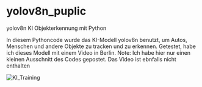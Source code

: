 # yolov8n_puplic
yolov8n KI Objekterkennung mit Python


In diesem Pythoncode wurde das KI-Modell yolov8n benutzt, um Autos, Menschen und andere Objekte zu tracken und zu erkennen.
Getestet, habe ich dieses Modell mit einem Video in Berlin.
Note: Ich habe hier nur einen kleinen Ausschnitt des Codes gepostet. Das Video ist ebnfalls nicht enthalten

![KI_Training](https://github.com/Smeins/yolov8n_puplic/assets/95642311/1bcb4298-9681-4948-9f5b-9ab45fe05a30)
